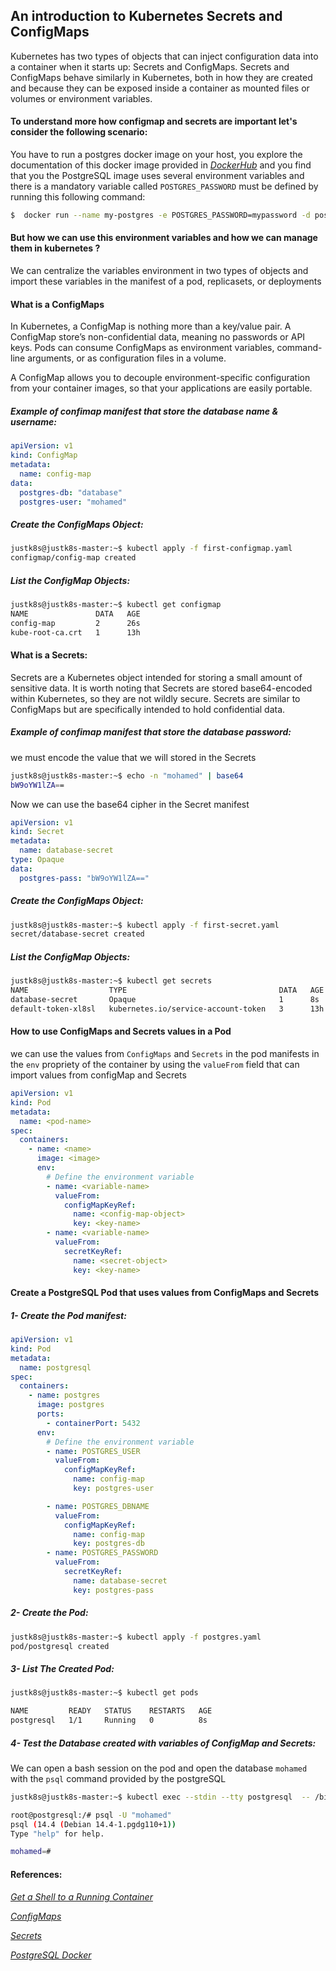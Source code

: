 ## An introduction to Kubernetes Secrets and ConfigMaps
Kubernetes has two types of objects that can inject configuration data into a container when it starts up: Secrets and ConfigMaps. Secrets and ConfigMaps behave similarly in Kubernetes, both in how they are created and because they can be exposed inside a container as mounted files or volumes or environment variables.

#### To understand more how configmap and secrets are important let's consider the following scenario:
You have to run a postgres docker image on your host, you explore the documentation of this docker image provided in *[DockerHub]("https://hub.docker.com/_/postgres")* and you find that you the PostgreSQL image uses several environment variables and there is a mandatory variable called `POSTGRES_PASSWORD` must be defined by running this following command:
``` bash
$  docker run --name my-postgres -e POSTGRES_PASSWORD=mypassword -d postgres
```
#### But how we can use this environment variables and how we can manage them in kubernetes ?
We can centralize the variables environment in two types of objects and import these variables in the manifest of a pod, replicasets, or deployments

#### What is a ConfigMaps
In Kubernetes, a ConfigMap is nothing more than a key/value pair. A ConfigMap store’s non-confidential data, meaning no passwords or API keys. Pods can consume ConfigMaps as environment variables, command-line arguments, or as configuration files in a volume.

A ConfigMap allows you to decouple environment-specific configuration from your container images, so that your applications are easily portable.

##### Example of confimap manifest that store the database name & username: 

``` yaml 
apiVersion: v1
kind: ConfigMap
metadata:
  name: config-map
data:
  postgres-db: "database"
  postgres-user: "mohamed"
```
##### Create the ConfigMaps Object:
``` bash
justk8s@justk8s-master:~$ kubectl apply -f first-configmap.yaml
configmap/config-map created
```
##### List the ConfigMap Objects:
``` bash
justk8s@justk8s-master:~$ kubectl get configmap
NAME               DATA   AGE
config-map         2      26s
kube-root-ca.crt   1      13h
```

#### What is a Secrets:
Secrets are a Kubernetes object intended for storing a small amount of sensitive data. It is worth noting that Secrets are stored base64-encoded within Kubernetes, so they are not wildly secure.
Secrets are similar to ConfigMaps but are specifically intended to hold confidential data.

##### Example of confimap manifest that store the database password:
we must encode the value that we will stored in the Secrets

``` bash 
justk8s@justk8s-master:~$ echo -n "mohamed" | base64
bW9oYW1lZA==
```
Now we can use the base64 cipher in the Secret manifest
``` yaml
apiVersion: v1
kind: Secret
metadata:
  name: database-secret
type: Opaque
data:
  postgres-pass: "bW9oYW1lZA=="
```
##### Create the ConfigMaps Object:
``` bash
justk8s@justk8s-master:~$ kubectl apply -f first-secret.yaml
secret/database-secret created
```
##### List the ConfigMap Objects:
``` bash
justk8s@justk8s-master:~$ kubectl get secrets
NAME                  TYPE                                  DATA   AGE
database-secret       Opaque                                1      8s
default-token-xl8sl   kubernetes.io/service-account-token   3      13h
```
#### How to use ConfigMaps and Secrets values in a Pod
we can use the values from `ConfigMaps` and `Secrets` in the pod manifests in the `env` propriety of the container by using the `valueFrom` field that can import values from configMap and Secrets
``` yaml
apiVersion: v1
kind: Pod
metadata:
  name: <pod-name>
spec:
  containers:
    - name: <name>
      image: <image>
      env:
        # Define the environment variable
        - name: <variable-name>
          valueFrom:
            configMapKeyRef:
              name: <config-map-object>     
              key: <key-name>
        - name: <variable-name>
          valueFrom:
            secretKeyRef:
              name: <secret-object>     
              key: <key-name>
```

#### Create a PostgreSQL Pod that uses values from ConfigMaps and Secrets
##### 1- Create the Pod manifest:
``` yaml
apiVersion: v1
kind: Pod
metadata:
  name: postgresql
spec:
  containers:
    - name: postgres
      image: postgres
      ports:
        - containerPort: 5432
      env:
        # Define the environment variable
        - name: POSTGRES_USER
          valueFrom:
            configMapKeyRef:
              name: config-map   
              key: postgres-user

        - name: POSTGRES_DBNAME
          valueFrom:
            configMapKeyRef:
              name: config-map   
              key: postgres-db
        - name: POSTGRES_PASSWORD
          valueFrom:
            secretKeyRef:
              name: database-secret   
              key: postgres-pass

```
##### 2- Create the Pod:
``` bash 
justk8s@justk8s-master:~$ kubectl apply -f postgres.yaml
pod/postgresql created
```
##### 3- List The Created Pod:
``` bash 
justk8s@justk8s-master:~$ kubectl get pods

NAME         READY   STATUS    RESTARTS   AGE
postgresql   1/1     Running   0          8s
```

##### 4- Test the Database created with variables of ConfigMap and Secrets:
We can open a bash session on the pod and open the database `mohamed` with the `psql` command provided by the postgreSQL
``` bash
justk8s@justk8s-master:~$ kubectl exec --stdin --tty postgresql  -- /bin/bash

root@postgresql:/# psql -U "mohamed"
psql (14.4 (Debian 14.4-1.pgdg110+1))
Type "help" for help.

mohamed=#
```


#### References:
 *[Get a Shell to a Running Container](https://kubernetes.io/docs/tasks/debug/debug-application/get-shell-running-container/)*

*[ConfigMaps](https://kubernetes.io/docs/concepts/configuration/configmap/)*

*[Secrets](https://kubernetes.io/docs/concepts/configuration/secret/)*

*[PostgreSQL Docker](https://hub.docker.com/_/postgres)*
